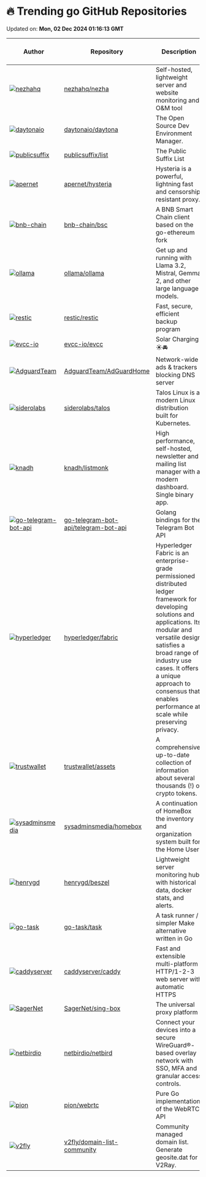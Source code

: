 # 🔥 Trending go GitHub Repositories

Updated on: **Mon, 02 Dec 2024 01:16:13 GMT**

| Author | Repository | Description | Language | ⭐ Total Stars | 🌟 Stars Today |
|--------|------------|-------------|----------|----------------|----------------|
| [![nezhahq](https://avatars.githubusercontent.com/u/29243953?s=40&v=4)](https://github.com/nezhahq) | [nezhahq/nezha](https://github.com/nezhahq/nezha) | Self-hosted, lightweight server and website monitoring and O&M tool | Go | 7519 | 30 |
| [![daytonaio](https://avatars.githubusercontent.com/u/25279767?s=40&v=4)](https://github.com/daytonaio) | [daytonaio/daytona](https://github.com/daytonaio/daytona) | The Open Source Dev Environment Manager. | Go | 12406 | 260 |
| [![publicsuffix](https://avatars.githubusercontent.com/u/5387?s=40&v=4)](https://github.com/publicsuffix) | [publicsuffix/list](https://github.com/publicsuffix/list) | The Public Suffix List | Go | 2136 | 6 |
| [![apernet](https://avatars.githubusercontent.com/u/1414953?s=40&v=4)](https://github.com/apernet) | [apernet/hysteria](https://github.com/apernet/hysteria) | Hysteria is a powerful, lightning fast and censorship resistant proxy. | Go | 15203 | 19 |
| [![bnb-chain](https://avatars.githubusercontent.com/u/142290?s=40&v=4)](https://github.com/bnb-chain) | [bnb-chain/bsc](https://github.com/bnb-chain/bsc) | A BNB Smart Chain client based on the go-ethereum fork | Go | 2748 | 2 |
| [![ollama](https://avatars.githubusercontent.com/u/2372640?s=40&v=4)](https://github.com/ollama) | [ollama/ollama](https://github.com/ollama/ollama) | Get up and running with Llama 3.2, Mistral, Gemma 2, and other large language models. | Go | 100309 | 133 |
| [![restic](https://avatars.githubusercontent.com/u/123276?s=40&v=4)](https://github.com/restic) | [restic/restic](https://github.com/restic/restic) | Fast, secure, efficient backup program | Go | 26785 | 15 |
| [![evcc-io](https://avatars.githubusercontent.com/u/184815?s=40&v=4)](https://github.com/evcc-io) | [evcc-io/evcc](https://github.com/evcc-io/evcc) | Solar Charging ☀️🚘 | Go | 3663 | 2 |
| [![AdguardTeam](https://avatars.githubusercontent.com/u/4964986?s=40&v=4)](https://github.com/AdguardTeam) | [AdguardTeam/AdGuardHome](https://github.com/AdguardTeam/AdGuardHome) | Network-wide ads & trackers blocking DNS server | Go | 25758 | 12 |
| [![siderolabs](https://avatars.githubusercontent.com/u/55211?s=40&v=4)](https://github.com/siderolabs) | [siderolabs/talos](https://github.com/siderolabs/talos) | Talos Linux is a modern Linux distribution built for Kubernetes. | Go | 6959 | 10 |
| [![knadh](https://avatars.githubusercontent.com/u/547147?s=40&v=4)](https://github.com/knadh) | [knadh/listmonk](https://github.com/knadh/listmonk) | High performance, self-hosted, newsletter and mailing list manager with a modern dashboard. Single binary app. | Go | 15435 | 13 |
| [![go-telegram-bot-api](https://avatars.githubusercontent.com/u/1369709?s=40&v=4)](https://github.com/go-telegram-bot-api) | [go-telegram-bot-api/telegram-bot-api](https://github.com/go-telegram-bot-api/telegram-bot-api) | Golang bindings for the Telegram Bot API | Go | 5862 | 2 |
| [![hyperledger](https://avatars.githubusercontent.com/u/7521849?s=40&v=4)](https://github.com/hyperledger) | [hyperledger/fabric](https://github.com/hyperledger/fabric) | Hyperledger Fabric is an enterprise-grade permissioned distributed ledger framework for developing solutions and applications. Its modular and versatile design satisfies a broad range of industry use cases. It offers a unique approach to consensus that enables performance at scale while preserving privacy. | Go | 15785 | 2 |
| [![trustwallet](https://avatars.githubusercontent.com/u/82717856?s=40&v=4)](https://github.com/trustwallet) | [trustwallet/assets](https://github.com/trustwallet/assets) | A comprehensive, up-to-date collection of information about several thousands (!) of crypto tokens. | Go | 4690 | 4 |
| [![sysadminsmedia](https://avatars.githubusercontent.com/u/64056131?s=40&v=4)](https://github.com/sysadminsmedia) | [sysadminsmedia/homebox](https://github.com/sysadminsmedia/homebox) | A continuation of HomeBox the inventory and organization system built for the Home User | Go | 1274 | 23 |
| [![henrygd](https://avatars.githubusercontent.com/u/8519632?s=40&v=4)](https://github.com/henrygd) | [henrygd/beszel](https://github.com/henrygd/beszel) | Lightweight server monitoring hub with historical data, docker stats, and alerts. | Go | 3150 | 135 |
| [![go-task](https://avatars.githubusercontent.com/u/7011819?s=40&v=4)](https://github.com/go-task) | [go-task/task](https://github.com/go-task/task) | A task runner / simpler Make alternative written in Go | Go | 11570 | 4 |
| [![caddyserver](https://avatars.githubusercontent.com/u/1128849?s=40&v=4)](https://github.com/caddyserver) | [caddyserver/caddy](https://github.com/caddyserver/caddy) | Fast and extensible multi-platform HTTP/1-2-3 web server with automatic HTTPS | Go | 58685 | 19 |
| [![SagerNet](https://avatars.githubusercontent.com/u/56506714?s=40&v=4)](https://github.com/SagerNet) | [SagerNet/sing-box](https://github.com/SagerNet/sing-box) | The universal proxy platform | Go | 20370 | 32 |
| [![netbirdio](https://avatars.githubusercontent.com/u/7747744?s=40&v=4)](https://github.com/netbirdio) | [netbirdio/netbird](https://github.com/netbirdio/netbird) | Connect your devices into a secure WireGuard®-based overlay network with SSO, MFA and granular access controls. | Go | 11344 | 13 |
| [![pion](https://avatars.githubusercontent.com/u/1302304?s=40&v=4)](https://github.com/pion) | [pion/webrtc](https://github.com/pion/webrtc) | Pure Go implementation of the WebRTC API | Go | 13913 | 10 |
| [![v2fly](https://avatars.githubusercontent.com/u/10487845?s=40&v=4)](https://github.com/v2fly) | [v2fly/domain-list-community](https://github.com/v2fly/domain-list-community) | Community managed domain list. Generate geosite.dat for V2Ray. | Go | 5073 | 4 |
